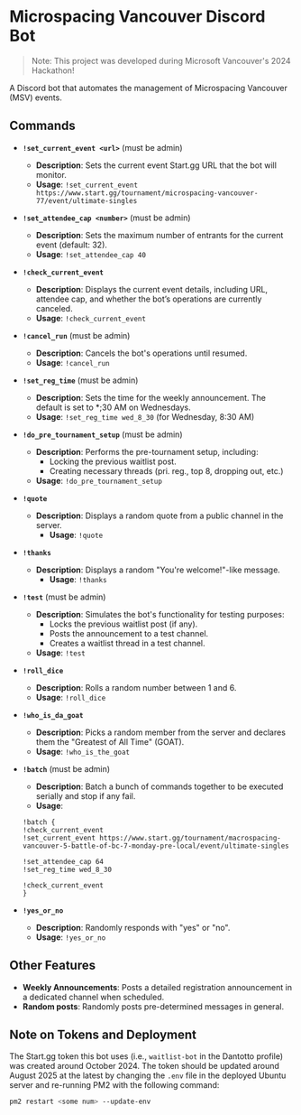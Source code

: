 
# Microspacing Vancouver Discord Bot

> Note: This project was developed during Microsoft Vancouver's 2024 Hackathon!

A Discord bot that automates the management of Microspacing Vancouver (MSV) events.

## Commands

- **`!set_current_event <url>`** (must be admin)
  - **Description**: Sets the current event Start.gg URL that the bot will monitor.
  - **Usage**: `!set_current_event https://www.start.gg/tournament/microspacing-vancouver-77/event/ultimate-singles`

- **`!set_attendee_cap <number>`** (must be admin)
  - **Description**: Sets the maximum number of entrants for the current event (default: 32).
  - **Usage**: `!set_attendee_cap 40`

- **`!check_current_event`**
  - **Description**: Displays the current event details, including URL, attendee cap, and whether the bot’s operations are currently canceled.
  - **Usage**: `!check_current_event`

- **`!cancel_run`** (must be admin)
  - **Description**: Cancels the bot's operations until resumed.
  - **Usage**: `!cancel_run`

- **`!set_reg_time`** (must be admin)
  - **Description**: Sets the time for the weekly announcement. The default is set to *;30 AM on Wednesdays.
  - **Usage**: `!set_reg_time wed_8_30` (for Wednesday, 8:30 AM)

- **`!do_pre_tournament_setup`** (must be admin)
  - **Description**: Performs the pre-tournament setup, including:
    - Locking the previous waitlist post.
    - Creating necessary threads (pri. reg., top 8, dropping out, etc.)
  - **Usage**: `!do_pre_tournament_setup`

- **`!quote`**
  - **Description**: Displays a random quote from a public channel in the server.
    - **Usage**: `!quote`

- **`!thanks`**
  - **Description**: Displays a random "You're welcome!"-like message.
    - **Usage**: `!thanks`

- **`!test`** (must be admin)
  - **Description**: Simulates the bot's functionality for testing purposes:
    - Locks the previous waitlist post (if any).
    - Posts the announcement to a test channel.
    - Creates a waitlist thread in a test channel.
  - **Usage**: `!test`

- **`!roll_dice`**
  - **Description**: Rolls a random number between 1 and 6.
  - **Usage**: `!roll_dice`

- **`!who_is_da_goat`**
  - **Description**: Picks a random member from the server and declares them the "Greatest of All Time" (GOAT).
  - **Usage**: `!who_is_the_goat`

- **`!batch`** (must be admin)
  - **Description**: Batch a bunch of commands together to be executed serially and stop if any fail.
  - **Usage**:
  ```
  !batch {
  !check_current_event
  !set_current_event https://www.start.gg/tournament/macrospacing-vancouver-5-battle-of-bc-7-monday-pre-local/event/ultimate-singles

  !set_attendee_cap 64
  !set_reg_time wed_8_30

  !check_current_event
  }
  ```
  
- **`!yes_or_no`**
  - **Description**: Randomly responds with "yes" or "no".
  - **Usage**: `!yes_or_no`

## Other Features

- **Weekly Announcements**: Posts a detailed registration announcement in a dedicated channel when scheduled.
- **Random posts**: Randomly posts pre-determined messages in general.

## Note on Tokens and Deployment

The Start.gg token this bot uses (i.e., `waitlist-bot` in the Dantotto profile) was created around October 2024. The token should be updated around August 2025 at the latest by changing the `.env` file in the deployed Ubuntu server and re-running PM2 with the following command:

```bash
pm2 restart <some num> --update-env
```
